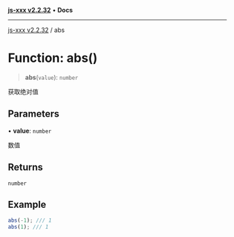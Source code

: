 [**js-xxx v2.2.32**](../README.md) • **Docs**

***

[js-xxx v2.2.32](../README.md) / abs

# Function: abs()

> **abs**(`value`): `number`

获取绝对值

## Parameters

• **value**: `number`

数值

## Returns

`number`

## Example

```ts
abs(-1); /// 1
abs(1); /// 1
```
